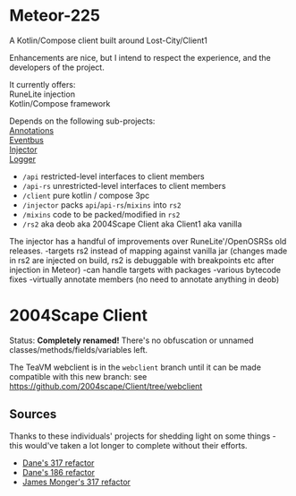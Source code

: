 # Meteor-225

A Kotlin/Compose client built around Lost-City/Client1  

Enhancements are nice, but I intend to respect the experience, and the developers of the project.  
    
It currently offers:  
RuneLite injection  
Kotlin/Compose framework  

Depends on the following sub-projects:  
[Annotations](https://www.github.com/zeruth/annotations)  
[Eventbus](https://www.github.com/zeruth/eventbus)  
[Injector](https://www.github.com/zeruth/injector)  
[Logger](https://www.github.com/zeruth/logger)  
  
* `/api` restricted-level interfaces to client members
* `/api-rs` unrestricted-level interfaces to client members
* `/client` pure kotlin / compose 3pc
* `/injector` packs `api`/`api-rs`/`mixins` into `rs2`
* `/mixins` code to be packed/modified in `rs2`
* `/rs2` aka deob aka 2004Scape Client aka Client1 aka vanilla

The injector has a handful of improvements over RuneLite'/OpenOSRSs old releases.
-targets rs2 instead of mapping against vanilla jar 
(changes made in rs2 are injected on build, rs2 is debuggable with breakpoints etc after injection in Meteor)
-can handle targets with packages
-various bytecode fixes
-virtually annotate members (no need to annotate anything in deob)

# 2004Scape Client

Status: **Completely renamed!** There's no obfuscation or unnamed classes/methods/fields/variables left.

The TeaVM webclient is in the `webclient` branch until it can be made compatible with this new branch: see https://github.com/2004scape/Client/tree/webclient

## Sources

Thanks to these individuals' projects for shedding light on some things - this would've taken a lot longer to complete without their efforts.

* [Dane's 317 refactor](https://github.com/thedaneeffect/RuneScape-317)
* [Dane's 186 refactor](https://github.com/thedaneeffect/RuneScape-Beta-Public)
* [James Monger's 317 refactor](https://github.com/Jameskmonger/317refactor)
